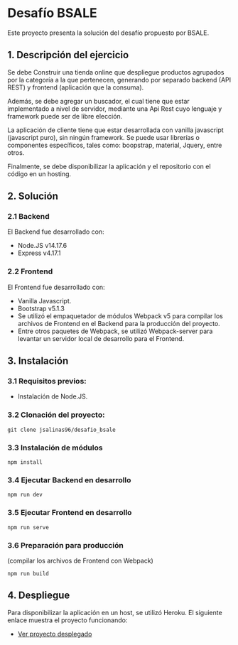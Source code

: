 # Desafío BSALE
Este proyecto presenta la solución del desafío propuesto por BSALE.

## 1. Descripción del ejercicio
Se debe Construir una tienda online que despliegue productos agrupados por la categoría a la que pertenecen, generando por separado backend (API REST) y frontend
(aplicación que la consuma).

Además, se debe agregar un buscador, el cual tiene que estar implementado a nivel de servidor, mediante una Api Rest cuyo lenguaje y framework puede ser de libre 
elección.

La aplicación de cliente tiene que estar desarrollada con vanilla javascript (javascript puro), sin ningún framework. Se puede usar librerías o componentes específicos, tales como: boopstrap, material, Jquery, entre otros.

Finalmente, se debe disponibilizar la aplicación y el repositorio con el código en un hosting.

## 2. Solución

### 2.1 Backend
El Backend fue desarrollado con:
- Node.JS v14.17.6
- Express v4.17.1

### 2.2 Frontend
El Frontend fue desarrollado con:
- Vanilla Javascript.
- Bootstrap v5.1.3
- Se utilizó el empaquetador de módulos Webpack v5 para compilar los archivos de Frontend en el Backend para la producción del proyecto.
- Entre otros paquetes de Webpack, se utilizó Webpack-server para levantar un servidor local de desarrollo para el Frontend.

## 3. Instalación

### 3.1 Requisitos previos:
- Instalación de Node.JS.

### 3.2 Clonación del proyecto:
```
git clone jsalinas96/desafio_bsale
```

### 3.3 Instalación de módulos
```
npm install
```

### 3.4 Ejecutar Backend en desarrollo
```
npm run dev
```

### 3.5 Ejecutar Frontend en desarrollo
```
npm run serve
```

### 3.6 Preparación para producción
(compilar los archivos de Frontend con Webpack)
```
npm run build
```

## 4. Despliegue
Para disponibilizar la aplicación en un host, se utilizó Heroku. El siguiente enlace muestra el proyecto funcionando:
- [Ver proyecto desplegado](https://www.google.cl)
